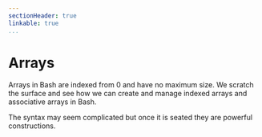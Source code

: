 ```yaml
---
sectionHeader: true
linkable: true
...
```


Arrays
=======================

Arrays in Bash are indexed from 0 and have no maximum size. We scratch the surface and see how we can create and manage indexed arrays and associative arrays in Bash.

The syntax may seem complicated but once it is seated they are powerful constructions.
